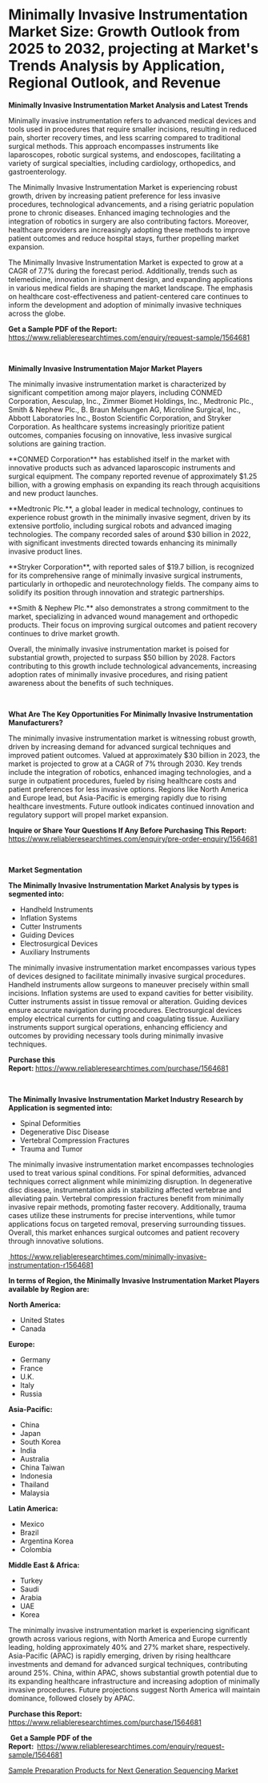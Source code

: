 <p><h1>Minimally Invasive Instrumentation Market Size: Growth Outlook from 2025 to 2032, projecting at Market's Trends Analysis by Application, Regional Outlook, and Revenue</h1></p><p><strong>Minimally Invasive Instrumentation Market Analysis and Latest Trends</strong></p>
<p><p>Minimally invasive instrumentation refers to advanced medical devices and tools used in procedures that require smaller incisions, resulting in reduced pain, shorter recovery times, and less scarring compared to traditional surgical methods. This approach encompasses instruments like laparoscopes, robotic surgical systems, and endoscopes, facilitating a variety of surgical specialties, including cardiology, orthopedics, and gastroenterology.</p><p>The Minimally Invasive Instrumentation Market is experiencing robust growth, driven by increasing patient preference for less invasive procedures, technological advancements, and a rising geriatric population prone to chronic diseases. Enhanced imaging technologies and the integration of robotics in surgery are also contributing factors. Moreover, healthcare providers are increasingly adopting these methods to improve patient outcomes and reduce hospital stays, further propelling market expansion.</p><p>The Minimally Invasive Instrumentation Market is expected to grow at a CAGR of 7.7% during the forecast period. Additionally, trends such as telemedicine, innovation in instrument design, and expanding applications in various medical fields are shaping the market landscape. The emphasis on healthcare cost-effectiveness and patient-centered care continues to inform the development and adoption of minimally invasive techniques across the globe.</p></p>
<p><strong>Get a Sample PDF of the Report:&nbsp;</strong> <a href="https://www.reliableresearchtimes.com/enquiry/request-sample/1564681?utm_campaign=3033&utm_medium=2&utm_source=Github&utm_content=ia&utm_term=04032025&utm_id=minimally-invasive-instrumentation">https://www.reliableresearchtimes.com/enquiry/request-sample/1564681</a></p>
<p>&nbsp;</p>
<p><strong>Minimally Invasive Instrumentation Major Market Players</strong></p>
<p><p>The minimally invasive instrumentation market is characterized by significant competition among major players, including CONMED Corporation, Aesculap, Inc., Zimmer Biomet Holdings, Inc., Medtronic Plc., Smith & Nephew Plc., B. Braun Melsungen AG, Microline Surgical, Inc., Abbott Laboratories Inc., Boston Scientific Corporation, and Stryker Corporation. As healthcare systems increasingly prioritize patient outcomes, companies focusing on innovative, less invasive surgical solutions are gaining traction.</p><p>**CONMED Corporation** has established itself in the market with innovative products such as advanced laparoscopic instruments and surgical equipment. The company reported revenue of approximately $1.25 billion, with a growing emphasis on expanding its reach through acquisitions and new product launches.</p><p>**Medtronic Plc.**, a global leader in medical technology, continues to experience robust growth in the minimally invasive segment, driven by its extensive portfolio, including surgical robots and advanced imaging technologies. The company recorded sales of around $30 billion in 2022, with significant investments directed towards enhancing its minimally invasive product lines.</p><p>**Stryker Corporation**, with reported sales of $19.7 billion, is recognized for its comprehensive range of minimally invasive surgical instruments, particularly in orthopedic and neurotechnology fields. The company aims to solidify its position through innovation and strategic partnerships.</p><p>**Smith & Nephew Plc.** also demonstrates a strong commitment to the market, specializing in advanced wound management and orthopedic products. Their focus on improving surgical outcomes and patient recovery continues to drive market growth.</p><p>Overall, the minimally invasive instrumentation market is poised for substantial growth, projected to surpass $50 billion by 2028. Factors contributing to this growth include technological advancements, increasing adoption rates of minimally invasive procedures, and rising patient awareness about the benefits of such techniques.</p></p>
<p>&nbsp;</p>
<p><strong>What Are The Key Opportunities For Minimally Invasive Instrumentation Manufacturers?</strong></p>
<p><p>The minimally invasive instrumentation market is witnessing robust growth, driven by increasing demand for advanced surgical techniques and improved patient outcomes. Valued at approximately $30 billion in 2023, the market is projected to grow at a CAGR of 7% through 2030. Key trends include the integration of robotics, enhanced imaging technologies, and a surge in outpatient procedures, fueled by rising healthcare costs and patient preferences for less invasive options. Regions like North America and Europe lead, but Asia-Pacific is emerging rapidly due to rising healthcare investments. Future outlook indicates continued innovation and regulatory support will propel market expansion.</p></p>
<p><strong>Inquire or Share Your Questions If Any Before Purchasing This Report:</strong> <a href="https://www.reliableresearchtimes.com/enquiry/pre-order-enquiry/1564681?utm_campaign=3033&utm_medium=2&utm_source=Github&utm_content=ia&utm_term=04032025&utm_id=minimally-invasive-instrumentation">https://www.reliableresearchtimes.com/enquiry/pre-order-enquiry/1564681</a></p>
<p>&nbsp;</p>
<p><strong>Market Segmentation</strong></p>
<p><strong>The Minimally Invasive Instrumentation Market Analysis by types is segmented into:</strong></p>
<p><ul><li>Handheld Instruments</li><li>Inflation Systems</li><li>Cutter Instruments</li><li>Guiding Devices</li><li>Electrosurgical Devices</li><li>Auxiliary Instruments</li></ul></p>
<p><p>The minimally invasive instrumentation market encompasses various types of devices designed to facilitate minimally invasive surgical procedures. Handheld instruments allow surgeons to maneuver precisely within small incisions. Inflation systems are used to expand cavities for better visibility. Cutter instruments assist in tissue removal or alteration. Guiding devices ensure accurate navigation during procedures. Electrosurgical devices employ electrical currents for cutting and coagulating tissue. Auxiliary instruments support surgical operations, enhancing efficiency and outcomes by providing necessary tools during minimally invasive techniques.</p></p>
<p><strong>Purchase this Report:&nbsp;</strong><a href="https://www.reliableresearchtimes.com/purchase/1564681?utm_campaign=3033&utm_medium=2&utm_source=Github&utm_content=ia&utm_term=04032025&utm_id=minimally-invasive-instrumentation">https://www.reliableresearchtimes.com/purchase/1564681</a></p>
<p>&nbsp;</p>
<p><strong>The Minimally Invasive Instrumentation Market Industry Research by Application is segmented into:</strong></p>
<p><ul><li>Spinal Deformities</li><li>Degenerative Disc Disease</li><li>Vertebral Compression Fractures</li><li>Trauma and Tumor</li></ul></p>
<p><p>The minimally invasive instrumentation market encompasses technologies used to treat various spinal conditions. For spinal deformities, advanced techniques correct alignment while minimizing disruption. In degenerative disc disease, instrumentation aids in stabilizing affected vertebrae and alleviating pain. Vertebral compression fractures benefit from minimally invasive repair methods, promoting faster recovery. Additionally, trauma cases utilize these instruments for precise interventions, while tumor applications focus on targeted removal, preserving surrounding tissues. Overall, this market enhances surgical outcomes and patient recovery through innovative solutions.</p></p>
<p><a href="https://www.reliableresearchtimes.com/minimally-invasive-instrumentation-r1564681?utm_campaign=3033&utm_medium=2&utm_source=Github&utm_content=ia&utm_term=04032025&utm_id=minimally-invasive-instrumentation">&nbsp;https://www.reliableresearchtimes.com/minimally-invasive-instrumentation-r1564681</a></p>
<p><strong>In terms of Region, the Minimally Invasive Instrumentation Market Players available by Region are:</strong></p>
<p>
    <p> <strong> North America: </strong>
        <ul>
            <li>United States</li>
            <li>Canada</li>
        </ul>
        </p> 
    <p> <strong> Europe: </strong>
        <ul>
            <li>Germany</li>
            <li>France</li>
            <li>U.K.</li>
            <li>Italy</li>
            <li>Russia</li>
        </ul>
        </p> 
    <p> <strong> Asia-Pacific: </strong>
        <ul>
            <li>China</li>
            <li>Japan</li>
            <li>South Korea</li>
            <li>India</li>
            <li>Australia</li>
            <li>China Taiwan</li>
            <li>Indonesia</li>
            <li>Thailand</li>
            <li>Malaysia</li>
        </ul>
        </p> 
    <p> <strong> Latin America: </strong>
        <ul>
            <li>Mexico</li>
            <li>Brazil</li>
            <li>Argentina Korea</li>
            <li>Colombia</li>
        </ul>
        </p> 
    <p> <strong> Middle East & Africa: </strong>
        <ul>
            <li>Turkey</li>
            <li>Saudi</li>
            <li>Arabia</li>
            <li>UAE</li>
            <li>Korea</li>
        </ul>
    </p>
    </p>
<p><p>The minimally invasive instrumentation market is experiencing significant growth across various regions, with North America and Europe currently leading, holding approximately 40% and 27% market share, respectively. Asia-Pacific (APAC) is rapidly emerging, driven by rising healthcare investments and demand for advanced surgical techniques, contributing around 25%. China, within APAC, shows substantial growth potential due to its expanding healthcare infrastructure and increasing adoption of minimally invasive procedures. Future projections suggest North America will maintain dominance, followed closely by APAC.</p></p>
<p><strong>Purchase this Report: </strong><a href="https://www.reliableresearchtimes.com/purchase/1564681?utm_campaign=3033&utm_medium=2&utm_source=Github&utm_content=ia&utm_term=04032025&utm_id=minimally-invasive-instrumentation">https://www.reliableresearchtimes.com/purchase/1564681</a></p>
<p>&nbsp;<strong>Get a Sample PDF of the Report:&nbsp;&nbsp;</strong><a href="https://www.reliableresearchtimes.com/enquiry/request-sample/1564681?utm_campaign=3033&utm_medium=2&utm_source=Github&utm_content=ia&utm_term=04032025&utm_id=minimally-invasive-instrumentation">https://www.reliableresearchtimes.com/enquiry/request-sample/1564681</a></p>
<p><strong></strong></p>
<p><p><a href="https://github.com/voetzeszuh/Market-Research-Report-List-1/blob/main/sample-preparation-products-for-next-generation-sequencing-market.md?utm_campaign=3033&utm_medium=2&utm_source=Github&utm_content=ia&utm_term=04032025&utm_id=minimally-invasive-instrumentation">Sample Preparation Products for Next Generation Sequencing Market</a></p></p>